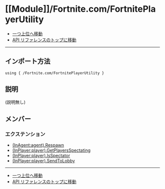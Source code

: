# [[Module]]/Fortnite.com/FortnitePlayerUtility

- [一つ上位へ移動](../main.md)
- [API リファレンスのトップに移動](../../main.md)

---

## インポート方法

```verse
using { /Fortnite.com/FortnitePlayerUtility }
```

## 説明

(説明無し)

## メンバー

### エクステンション

- [(InAgent:agent).Respawn](./EX_-lpar-InAgent-colon-agent-rpar-.Respawn/main.md)
- [(InPlayer:player).GetPlayersSpectating](./EX_-lpar-InPlayer-colon-player-rpar-.GetPlayersSpectating/main.md)
- [(InPlayer:player).IsSpectator](./EX_-lpar-InPlayer-colon-player-rpar-.IsSpectator/main.md)
- [(InPlayer:player).SendToLobby](./EX_-lpar-InPlayer-colon-player-rpar-.SendToLobby/main.md)

---

- [一つ上位へ移動](../main.md)
- [API リファレンスのトップに移動](../../main.md)
